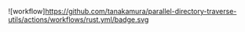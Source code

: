 ![workflow]https://github.com/tanakamura/parallel-directory-traverse-utils/actions/workflows/rust.yml/badge.svg
